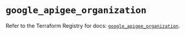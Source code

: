 # `google_apigee_organization`

Refer to the Terraform Registry for docs: [`google_apigee_organization`](https://registry.terraform.io/providers/hashicorp/google/5.22.0/docs/resources/apigee_organization).
